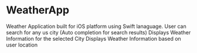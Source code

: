 # WeatherApp
Weather Application built for iOS platform using Swift lanaguage. User can search for any us city (Auto completion for search results) Displays Weather Information for the selected City Displays Weather Information based on user location
